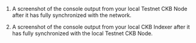 1. A screenshot of the console output from your local Testnet CKB Node after it has fully synchronized with the network.


2. A screenshot of the console output from your local CKB Indexer after it has fully synchronized with the local Testnet CKB Node.
